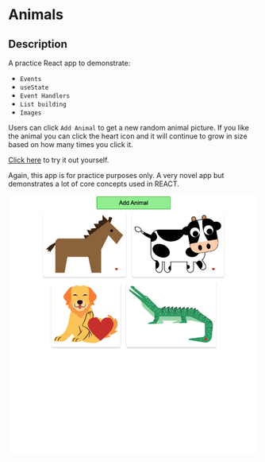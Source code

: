 # Animals

## Description
A practice React app to demonstrate: 
- `Events` 
- `useState`
- `Event Handlers`
-  `List building` 
- `Images`

Users can click `Add Animal` to get a new random animal picture. If you like the animal you can click the heart icon and it will continue to grow in size based on how many times you click it.

[Click here](https://blksmk8483.github.io/animals/) to try it out yourself.

Again, this app is for practice purposes only. A very novel app but demonstrates a lot of core concepts used in REACT.

![Animals App](assets/Animals.png)
